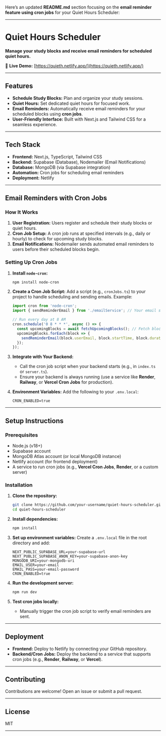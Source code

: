 Here’s an updated **README.md** section focusing on the **email reminder feature using cron jobs** for your Quiet Hours Scheduler:

---

# Quiet Hours Scheduler

**Manage your study blocks and receive email reminders for scheduled quiet hours.**

🔗 **Live Demo:** [https://quieth.netlify.app/](https://quieth.netlify.app/)

---

## Features
- **Schedule Study Blocks:** Plan and organize your study sessions.
- **Quiet Hours:** Set dedicated quiet hours for focused work.
- **Email Reminders:** Automatically receive email reminders for your scheduled blocks using **cron jobs**.
- **User-Friendly Interface:** Built with Next.js and Tailwind CSS for a seamless experience.

---

## Tech Stack
- **Frontend:** Next.js, TypeScript, Tailwind CSS
- **Backend:** Supabase (Database), Nodemailer (Email Notifications)
- **Database:** MongoDB (via Supabase integration)
- **Automation:** Cron jobs for scheduling email reminders
- **Deployment:** Netlify

---

## Email Reminders with Cron Jobs

### How It Works
1. **User Registration:** Users register and schedule their study blocks or quiet hours.
2. **Cron Job Setup:** A cron job runs at specified intervals (e.g., daily or hourly) to check for upcoming study blocks.
3. **Email Notifications:** Nodemailer sends automated email reminders to users before their scheduled blocks begin.

### Setting Up Cron Jobs
1. **Install `node-cron`:**
   ```bash
   npm install node-cron
   ```

2. **Create a Cron Job Script:**
   Add a script (e.g., `cronJobs.ts`) to your project to handle scheduling and sending emails. Example:
   ```typescript
   import cron from 'node-cron';
   import { sendReminderEmail } from './emailService'; // Your email service logic

   // Run every day at 8 AM
   cron.schedule('0 8 * * *', async () => {
     const upcomingBlocks = await fetchUpcomingBlocks(); // Fetch blocks from Supabase/MongoDB
     upcomingBlocks.forEach(block => {
       sendReminderEmail(block.userEmail, block.startTime, block.duration);
     });
   });
   ```

3. **Integrate with Your Backend:**
   - Call the cron job script when your backend starts (e.g., in `index.ts` or `server.ts`).
   - Ensure your backend is always running (use a service like **Render**, **Railway**, or **Vercel Cron Jobs** for production).

4. **Environment Variables:**
   Add the following to your `.env.local`:
   ```env
   CRON_ENABLED=true
   ```

---

## Setup Instructions

### Prerequisites
- Node.js (v18+)
- Supabase account
- MongoDB Atlas account (or local MongoDB instance)
- Netlify account (for frontend deployment)
- A service to run cron jobs (e.g., **Vercel Cron Jobs**, **Render**, or a custom server)

### Installation
1. **Clone the repository:**
   ```bash
   git clone https://github.com/your-username/quiet-hours-scheduler.git
   cd quiet-hours-scheduler
   ```

2. **Install dependencies:**
   ```bash
   npm install
   ```

3. **Set up environment variables:**
   Create a `.env.local` file in the root directory and add:
   ```env
   NEXT_PUBLIC_SUPABASE_URL=your-supabase-url
   NEXT_PUBLIC_SUPABASE_ANON_KEY=your-supabase-anon-key
   MONGODB_URI=your-mongodb-uri
   EMAIL_USER=your-email
   EMAIL_PASS=your-email-password
   CRON_ENABLED=true
   ```

4. **Run the development server:**
   ```bash
   npm run dev
   ```

5. **Test cron jobs locally:**
   - Manually trigger the cron job script to verify email reminders are sent.

---

## Deployment
- **Frontend:** Deploy to Netlify by connecting your GitHub repository.
- **Backend/Cron Jobs:** Deploy the backend to a service that supports cron jobs (e.g., **Render**, **Railway**, or **Vercel**).

---

## Contributing
Contributions are welcome! Open an issue or submit a pull request.

---

## License
MIT

---